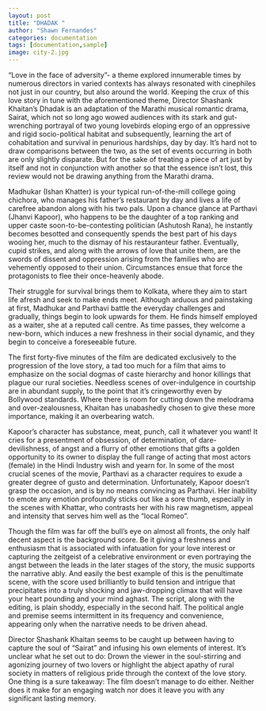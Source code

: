 ```yaml
---
layout: post
title: "DHADAK "
author: "Shawn Fernandes"
categories: documentation
tags: [documentation,sample]
image: city-2.jpg
---
```


“Love in the face of adversity”- a theme explored innumerable times by numerous directors in varied
contexts has always resonated with cinephiles not just in our country, but also around the world.
Keeping the crux of this love story in tune with the aforementioned theme, Director Shashank
Khaitan’s Dhadak is an adaptation of the Marathi musical romantic drama, Sairat, which not so long
ago wowed audiences with its stark and gut-wrenching portrayal of two young lovebirds eloping
ergo of an oppressive and rigid socio-political habitat and subsequently, learning the art of
cohabitation and survival in penurious hardships, day by day. It’s hard not to draw comparisons
between the two, as the set of events occurring in both are only slightly disparate. But for the sake
of treating a piece of art just by itself and not in conjunction with another so that the essence isn’t
lost, this review would not be drawing anything from the Marathi drama.

Madhukar (Ishan Khatter) is your typical run-of-the-mill college going chichora, who manages his
father’s restaurant by day and lives a life of carefree abandon along with his two pals. Upon a chance
glance at Parthavi (Jhanvi Kapoor), who happens to be the daughter of a top ranking and upper caste
soon-to-be-contesting politician (Ashutosh Rana), he instantly becomes besotted and consequently
spends the best part of his days wooing her, much to the dismay of his restauranteur father.
Eventually, cupid strikes, and along with the arrows of love that unite them, are the swords of
dissent and oppression arising from the families who are vehemently opposed to their union.
Circumstances ensue that force the protagonists to flee their once-heavenly abode.

Their struggle for survival brings them to Kolkata, where they aim to start life afresh and seek to
make ends meet. Although arduous and painstaking at first, Madhukar and Parthavi battle the
everyday challenges and gradually, things begin to look upwards for them. He finds himself
employed as a waiter, she at a reputed call centre. As time passes, they welcome a new-born, which
induces a new freshness in their social dynamic, and they begin to conceive a foreseeable future.

The first forty-five minutes of the film are dedicated exclusively to the progression of the love story,
a tad too much for a film that aims to emphasize on the social dogmas of caste hierarchy and honor
killings that plague our rural societies. Needless scenes of over-indulgence in courtship are in
abundant supply, to the point that it’s cringeworthy even by Bollywood standards. Where there is
room for cutting down the melodrama and over-zealousness, Khaitan has unabashedly chosen to
give these more importance, making it an overbearing watch.

Kapoor’s character has substance, meat, punch, call it whatever you want! It cries for a presentment
of obsession, of determination, of dare-devilishness, of angst and a flurry of other emotions that
gifts a golden opportunity to its owner to display the full range of acting that most actors (female) in
the Hindi Industry wish and yearn for. In some of the most crucial scenes of the movie, Parthavi as a
character requires to exude a greater degree of gusto and determination. Unfortunately, Kapoor
doesn’t grasp the occasion, and is by no means convincing as Parthavi. Her inability to emote any
emotion profoundly sticks out like a sore thumb, especially in the scenes with Khattar, who contrasts
her with his raw magnetism, appeal and intensity that serves him well as the “local Romeo”.

Though the film was far off the bull’s eye on almost all fronts, the only half decent aspect is the
background score. Be it giving a freshness and enthusiasm that is associated with infatuation for
your love interest or capturing the zeitgeist of a celebrative environment or even portraying the
angst between the leads in the later stages of the story, the music supports the narrative ably. And
easily the best example of this is the penultimate scene, with the score used brilliantly to build
tension and intrigue that precipitates into a truly shocking and jaw-dropping climax that will have
your heart pounding and your mind aghast. The script, along with the editing, is plain shoddy,
especially in the second half. The political angle and premise seems intermittent in its frequency and
convenience, appearing only when the narrative needs to be driven ahead.

Director Shashank Khaitan seems to be caught up between having to capture the soul of “Sairat” and
infusing his own elements of interest. It’s unclear what he set out to do: Drown the viewer in the
soul-stirring and agonizing journey of two lovers or highlight the abject apathy of rural society in
matters of religious pride through the context of the love story. One thing is a sure takeaway: The
film doesn’t manage to do either. Neither does it make for an engaging watch nor does it leave you
with any significant lasting memory.

